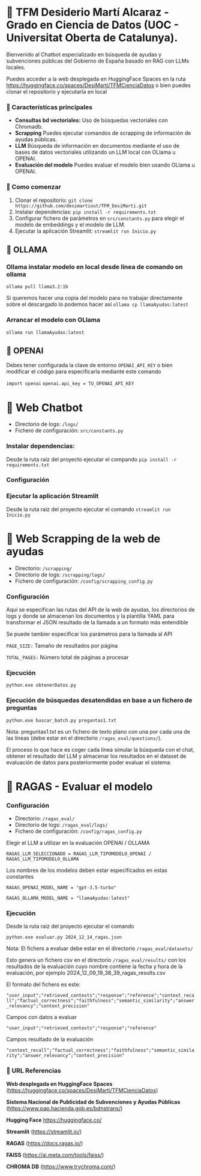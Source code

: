 # 📝 TFM Desiderio Martí Alcaraz - Grado en Ciencia de Datos (UOC - Universitat Oberta de Catalunya).

Bienvenido al Chatbot especializado en búsqueda de ayudas y subvenciones públicas del Gobierno de España basado en RAG con LLMs locales.

Puedes acceder a la web desplegada en HuggingFace Spaces en la ruta https://huggingface.co/spaces/DesiMarti/TFMCienciaDatos o bien puedes clonar el repositorio y ejecutarla en local

### 🌟 Características principales
- **Consultas bd vectoriales:** Uso de búsquedas vectoriales con Chromadb.
- **Scrapping** Puedes ejecutar comandos de scrapping de información de ayudas públicas.
- **LLM** Búsqueda de información en documentos mediante el uso de bases de datos vectoriales utilizando un LLM local con OLlama u OPENAI.
- **Evaluación del modelo** Puedes evaluar el modelo bien usando OLlama u OPENAI.

### 🚀 Como comenzar
1. Clonar el repositorio: `git clone https://github.com/desimartiout/TFM_DesiMarti.git`
2. Instalar dependencias: `pip install -r requirements.txt`
3. Configurar fichero de parámetros en `src/constants.py` para elegir el modelo de embeddings y el modelo de LLM.
4. Ejecutar la aplicación Streamlit: `streamlit run Inicio.py`

## 📘 OLLAMA

### Ollama instalar modelo en local desde línea de comando on ollama
`ollama pull llama3.2:1b`

Si queremos hacer una copia del modelo para no trabajar directamente sobre el descargado lo podemos hacer así
`ollama cp llamaAyudas:latest`

### Arrancar el modelo con OLlama
`ollama run llamaAyudas:latest`

## 📘 OPENAI

Debes tener configurada la clave de entorno `OPENAI_API_KEY` o bien modificar el código para especificarla mediante este comando

`import openai`
`openai.api_key = TU_OPENAI_API_KEY`

# 📘 Web Chatbot
- Directorio de logs: `/logs/`
- Fichero de configuración: `src/constants.py`

### Instalar dependencias: 
Desde la ruta raiz del proyecto ejecutar el compando `pip install -r requirements.txt`

### Configuración


### Ejecutar la aplicación Streamlit

Desde la ruta raiz del proyecto ejecutar el comando `streamlit run Inicio.py`

# 📘 Web Scrapping de la web de ayudas
- Directorio: `/scrapping/`
- Directorio de logs: `/scrapping/logs/`
- Fichero de configuración: `/config/scrapping_config.py`

### Configuración
Aquí se especifican las rutas del API de la web de ayudas, los directorios de logs y donde se almacenan los documentos y la plantilla YAML para transformar el JSON resultado de la llamada a un formato más entendible

Se puede tambier especificar los parámetros para la llamada al API

`PAGE_SIZE:` Tamaño de resultados por página

`TOTAL_PAGES:` Número total de páginas a procesar

### Ejecución

`python.exe obtenerDatos.py`

### Ejecución de búsquedas desatendidas en base a un fichero de preguntas

`python.exe buscar_batch.py preguntas1.txt`

Nota: preguntas1.txt es un fichero de texto plano con una por cada una de las líneas (debe estar en el directorio `/ragas_eval/questions/`).

El proceso lo que hace es coger cada línea simular la búsqueda con el chat, obtener el resultado del LLM y almacenar los resultados en el dataset de evaluación de datos para posteriormente poder evaluar el sistema.

# 📘  RAGAS - Evaluar el modelo

### Configuración
- Directorio: `/ragas_eval/`
- Directorio de logs: `/ragas_eval/logs/`
- Fichero de configuración: `/config/ragas_config.py`

Elegir el LLM a utilizar en la evaluación OPENAI / OLLAMA

`RAGAS_LLM_SELECCIONADO = RAGAS_LLM_TIPOMODELO_OPENAI / RAGAS_LLM_TIPOMODELO_OLLAMA`

Los nombres de los modelos deben estar especificados en estas constantes

`RAGAS_OPENAI_MODEL_NAME = "gpt-3.5-turbo"`

`RAGAS_OLLAMA_MODEL_NAME = "llamaAyudas:latest"`

### Ejecución

Desde la ruta raiz del proyecto ejecutar el comando

`python.exe evaluar.py 2024_12_14_ragas.json`

Nota: El fichero a evaluar debe estar en el directorio `/ragas_eval/datasets/`

Esto genera un fichero csv en el directorio `/ragas_eval/results/` con los resultados de la evaluación cuyo nombre contiene la fecha y hora de la evaluación, por ejemplo 2024_12_09_19_38_39_ragas_results.csv

El formato del fichero es este:

`"user_input";"retrieved_contexts";"response";"reference";"context_recall";"factual_correctness";"faithfulness";"semantic_similarity";"answer_relevancy";"context_precision"`

Campos con datos a evaluar 

`"user_input";"retrieved_contexts";"response";"reference"` 

Campos resultado de la evaluación

`"context_recall";"factual_correctness";"faithfulness";"semantic_similarity";"answer_relevancy";"context_precision"`

### 📘 URL Referencias 

**Web desplegada en HuggingFace Spaces** (https://huggingface.co/spaces/DesiMarti/TFMCienciaDatos)

**Sistema Nacional de Publicidad de Subvenciones y Ayudas Públicas** (https://www.pap.hacienda.gob.es/bdnstrans/)

**Hugging Face** https://huggingface.co/

**Streamlit** (https://streamlit.io/)

**RAGAS** (https://docs.ragas.io/)

**FAISS** (https://ai.meta.com/tools/faiss/)

**CHROMA DB** (https://www.trychroma.com/)


